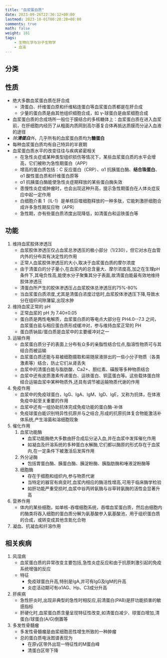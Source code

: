 ```yaml
---
title: "血浆蛋白质"
date: 2023-09-26T22:36:12+08:00
lastmod: 2023-10-01T00:20:28+08:00
comments: true
math: false
weight: 181
tags:
    - 生物化学与分子生物学
    - 血液
---
```


## 分类

## 性质

- 绝大多数血浆蛋白质在肝合成
    - 清蛋白、纤维蛋白原和纤维粘连蛋白等血浆蛋白质都是在肝合成
    - 少量的蛋白质是由其他组织细胞合成，如 γ-球蛋白是由浆细胞合成
- 血浆蛋白质的合成场所一般位于膜结合的多核糖体上：血浆蛋白质在进入血浆前，在肝细胞内经历了从粗面内质网到高尔基复合体再抵达质膜而分泌入血液的途径
- *除**清蛋白**外*，几乎所有的血浆蛋白质均为**糖蛋白**
- 每种血浆蛋白质均有自己特异的半衰期
- 血浆蛋白质水平的改变往往与疾病紧密相关
    - 在急性炎症或某种类型组织损伤等情况下，某些血浆蛋白质的水平会增高，它们被称为急性期蛋白（APP）
    - 增高的蛋白质包括：C 反应蛋白（CRP）、α1 抗胰蛋白酶、**结合珠蛋白**、α1 酸性蛋白质和纤维蛋白原等
    - α1 抗胰蛋白酶能使急性炎症期释放的某些蛋白酶失效
    - 患慢性炎症或肿瘤时，也会出现这种升高，提示急性期蛋白在人体炎症反应中起一定作用
    - 白细胞介素 1（IL-1）是单核巨噬细胞释放的一种多肽，它能刺激肝细胞合成许多急性期反应物（APR）
    - 急性期，亦有些蛋白质浓度出现降低，如清蛋白和运铁蛋白等

## 功能

1. 维持血浆胶体渗透压
    - 血浆胶体渗透压仅占血浆总渗透压的极小部分（1/230），但它对水在血管内外的分布具有决定性的作用
    - 正常人血浆胶体渗透压的大小,取决于血浆蛋白质的摩尔浓度
    - 由于清蛋白的分子量小,在血浆内的总含量大、摩尔浓度高,加之在生理pH条件下,其电负性高,能使水分子聚集其分子表面,故清蛋白能最有效地维持胶体渗透压
    - 清蛋白所产生的胶体渗透压占血浆胶体总渗透压的75%-80%
    - 当血浆蛋白质浓度,尤其是清蛋白浓度过低时,血浆胶体渗透压下降,导致水分在组织间隙潴留,出现水肿
2. 维持血浆正常的 pH
    - 正常血浆的 pH 为 7.40±0.05
    - 蛋白质是两性电解质，血浆蛋白质的等电点大部分在 PH4.0--7.3 之间，血浆蛋白盐与相应蛋白质形成缓冲对，参与维持血浆正常的 PH
    - 蛋白质钠盐/蛋白质是血浆中的主要缓冲对之一
3. 运输作用
    - 血浆蛋白质分子的表面上分布有众多的亲脂性结合位点,脂溶性物质可与其结合而被运输
    - 血浆蛋白质还能与易被细胞摄取和易随尿液排出的一些小分子物质（各类激素等）结合，防止它们从肾丢失
    - 血浆中的清蛋白能与脂肪酸、Ca2+、胆红素、磺胺等多种物质结合
    - 血浆中还有皮质激素传递蛋白、运铁蛋白、铜蓝蛋白等。这些载体蛋白除结合运输血浆中某种物质外,还具有调节被运输物质代谢的作用
4. 免疫作用
    - 血浆中的免疫球蛋白，IgG、IgA、IgM、IgD、IgE，又称为抗体，在体液免疫中起至关重要的作用
    - 血浆中还有一组协助抗体完成免疫功能的蛋白酶-补体
    - 免疫球蛋白能识别特异性抗原并与之结合,形成的抗原抗体复合物能激活补体系统,产生溶菌和溶细胞现象
5. 催化作用
    1. 血浆功能酶
        - 血浆功能酶绝大多数由肝合成后分泌入血,并在血浆中发挥催化作用
        - 如凝血及纤溶系统的多种蛋白水解酶,它们都以酶原的形式存在于血浆内,在一定条件下被激活后发挥作用
    2. 外分泌酶
        - 包括胃蛋白酶、胰蛋白酶、胰淀粉酶、胰脂肪酶和唾液淀粉酶等
    3. 细胞酶
        - 存在于细胞和组织内,参与物质代谢
        - 当特定的器官有病变时,血浆内相应的酶活性增高,可用于临床酶学检验
        - 如肝功能严重受损时,血浆中谷丙转氨酶与谷草转氨酶的活性会显著升高
6. 营养作用
    - 体内的某些细胞，如单核-吞噬细胞系统，吞噬血浆蛋白质，然后由细胞内的酶类将吞入细胞的蛋白质分解为氨基酸参入氨基酸池，用于组织蛋白质的合成，或转变成其他含氮化合物
7. 凝血、抗凝血和纤溶作用

## 相关疾病

1. 风湿病
    - 血浆蛋白质的异常改变主要包括,急性炎症反应和由于抗原刺激引起的免疫系统增强的反应
    - 特征
        - 免疫球蛋白升高,特别是IgA,并可有IgG及IgM的升高
        - 炎症活动期可有α1AG、Hp、C3成分升高
2. 肝疾病
    - 急性肝炎时,出现非典型的急性时相反应,前清蛋白(PAB)是肝功能损害的敏感指标
    - 肝硬化时,血浆蛋白质含量呈现特征性改变,如清蛋白减少、球蛋白增加,清蛋白/球蛋白(A/G)倒置等
3. 多发性骨髓瘤
    - 多发性骨髓瘤是由浆细胞恶性增生所致的一种肿瘤
    - 总的蛋白质电泳图谱表现为
        - 在原γ区带外出现一特征性的M蛋白峰
        - 清蛋白区带下降
